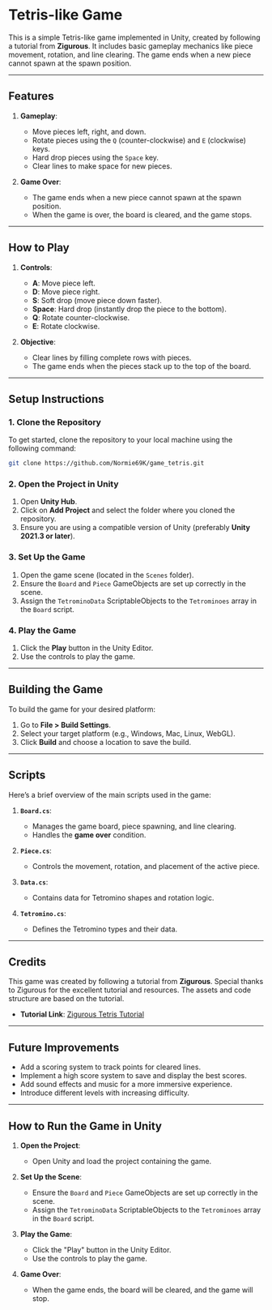 # **Tetris-like Game**

This is a simple Tetris-like game implemented in Unity, created by following a tutorial from **Zigurous**. It includes basic gameplay mechanics like piece movement, rotation, and line clearing. The game ends when a new piece cannot spawn at the spawn position.

---

## **Features**
1. **Gameplay**:
   - Move pieces left, right, and down.
   - Rotate pieces using the `Q` (counter-clockwise) and `E` (clockwise) keys.
   - Hard drop pieces using the `Space` key.
   - Clear lines to make space for new pieces.

2. **Game Over**:
   - The game ends when a new piece cannot spawn at the spawn position.
   - When the game is over, the board is cleared, and the game stops.

---

## **How to Play**
1. **Controls**:
   - **A**: Move piece left.
   - **D**: Move piece right.
   - **S**: Soft drop (move piece down faster).
   - **Space**: Hard drop (instantly drop the piece to the bottom).
   - **Q**: Rotate counter-clockwise.
   - **E**: Rotate clockwise.

2. **Objective**:
   - Clear lines by filling complete rows with pieces.
   - The game ends when the pieces stack up to the top of the board.

---

## **Setup Instructions**

### **1. Clone the Repository**
To get started, clone the repository to your local machine using the following command:

```bash
git clone https://github.com/Normie69K/game_tetris.git
```

### **2. Open the Project in Unity**
1. Open **Unity Hub**.
2. Click on **Add Project** and select the folder where you cloned the repository.
3. Ensure you are using a compatible version of Unity (preferably **Unity 2021.3 or later**).

### **3. Set Up the Game**
1. Open the game scene (located in the `Scenes` folder).
2. Ensure the `Board` and `Piece` GameObjects are set up correctly in the scene.
3. Assign the `TetrominoData` ScriptableObjects to the `Tetrominoes` array in the `Board` script.

### **4. Play the Game**
1. Click the **Play** button in the Unity Editor.
2. Use the controls to play the game.

---

## **Building the Game**
To build the game for your desired platform:

1. Go to **File > Build Settings**.
2. Select your target platform (e.g., Windows, Mac, Linux, WebGL).
3. Click **Build** and choose a location to save the build.

---

## **Scripts**
Here’s a brief overview of the main scripts used in the game:

1. **`Board.cs`**:
   - Manages the game board, piece spawning, and line clearing.
   - Handles the **game over** condition.

2. **`Piece.cs`**:
   - Controls the movement, rotation, and placement of the active piece.

3. **`Data.cs`**:
   - Contains data for Tetromino shapes and rotation logic.

4. **`Tetromino.cs`**:
   - Defines the Tetromino types and their data.

---

## **Credits**
This game was created by following a tutorial from **Zigurous**. Special thanks to Zigurous for the excellent tutorial and resources. The assets and code structure are based on the tutorial.

- **Tutorial Link**: [Zigurous Tetris Tutorial](https://youtu.be/ODLzYI4d-J8?si=1GdeocSfWfyNQ4md)

---

## **Future Improvements**
- Add a scoring system to track points for cleared lines.
- Implement a high score system to save and display the best scores.
- Add sound effects and music for a more immersive experience.
- Introduce different levels with increasing difficulty.

---

## **How to Run the Game in Unity**
1. **Open the Project**:
   - Open Unity and load the project containing the game.

2. **Set Up the Scene**:
   - Ensure the `Board` and `Piece` GameObjects are set up correctly in the scene.
   - Assign the `TetrominoData` ScriptableObjects to the `Tetrominoes` array in the `Board` script.

3. **Play the Game**:
   - Click the "Play" button in the Unity Editor.
   - Use the controls to play the game.

4. **Game Over**:
   - When the game ends, the board will be cleared, and the game will stop.
